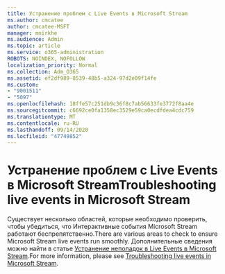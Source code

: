 ```yaml
---
title: Устранение проблем с Live Events в Microsoft Stream
ms.author: cmcatee
author: cmcatee-MSFT
manager: mnirkhe
ms.audience: Admin
ms.topic: article
ms.service: o365-administration
ROBOTS: NOINDEX, NOFOLLOW
localization_priority: Normal
ms.collection: Adm_O365
ms.assetid: ef2df989-8539-48b5-a324-97d2e09f14fe
ms.custom:
- "9001511"
- "5097"
ms.openlocfilehash: 18ffe57c251db9c36f8c7ab56633fe3772f8aa4e
ms.sourcegitcommit: c6692ce0fa1358ec3529e59ca0ecdfdea4cdc759
ms.translationtype: MT
ms.contentlocale: ru-RU
ms.lasthandoff: 09/14/2020
ms.locfileid: "47749852"
---
```

# <a name="troubleshooting-live-events-in-microsoft-stream"></a><span data-ttu-id="4e5b5-102">Устранение проблем с Live Events в Microsoft Stream</span><span class="sxs-lookup"><span data-stu-id="4e5b5-102">Troubleshooting live events in Microsoft Stream</span></span>

<span data-ttu-id="4e5b5-103">Существует несколько областей, которые необходимо проверить, чтобы убедиться, что Интерактивные события Microsoft Stream работают беспрепятственно.</span><span class="sxs-lookup"><span data-stu-id="4e5b5-103">There are various areas to check to ensure Microsoft Stream live events run smoothly.</span></span> <span data-ttu-id="4e5b5-104">Дополнительные сведения можно найти в статье [Устранение неполадок в Live Events в Microsoft Stream](https://docs.microsoft.com/stream/live-event-troubleshooting).</span><span class="sxs-lookup"><span data-stu-id="4e5b5-104">For more information, please see [Troubleshooting live events in Microsoft Stream](https://docs.microsoft.com/stream/live-event-troubleshooting).</span></span>
